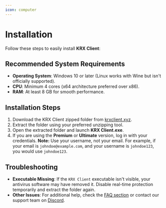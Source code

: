 ```yaml
---
icon: computer
---
```


# Installation

Follow these steps to easily install **KRX Client**:

## Recommended System Requirements
- **Operating System**: Windows 10 or later (Linux works with Wine but isn't officially supported).
- **CPU**: Minimum 4 cores (x64 architecture preferred over x86).
- **RAM**: At least 8 GB for smooth performance.

## Installation Steps
1. Download the KRX Client zipped folder from [krxclient.xyz](https://krxclient.xyz).
2. Extract the folder using your preferred unzipping tool.
3. Open the extracted folder and launch **KRX Client.exe**.
4. If you are using the **Premium** or **Ultimate** version, log in with your credentials. 
**Note:** Use your username, not your email. For example, if your email is `johndoe@example.com`, and your username is `johndoe123`, you would use `johndoe123`.

## Troubleshooting
- **Executable Missing**: If the `KRX Client` executable isn't visible, your antivirus software may have removed it. Disable real-time protection temporarily and extract the folder again.
- **Other Issues**: For additional help, check the [FAQ section](README.md#faq) or contact our support team on [Discord](https://discord.gg/MwzsHadQAe).
